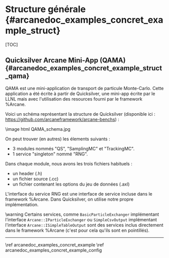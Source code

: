 # Structure générale {#arcanedoc_examples_concret_example_struct}

[TOC]

## Quicksilver Arcane Mini-App (QAMA) {#arcanedoc_examples_concret_example_struct_qama}

QAMA est une mini-application de transport de particule Monte-Carlo.
Cette application a été écrite à partir de Quicksilver, une mini-app
écrite par le LLNL mais avec l'utilisation des resources fourni par
le framework %Arcane.

Voici un schéma représentant la structure de Quicksilver (disponible ici : https://github.com/arcaneframework/arcane-benchs) :

\image html QAMA_schema.jpg

On peut trouver (en autres) les élements suivants :
- 3 modules nommés "QS", "SamplingMC" et "TrackingMC".
- 1 service "singleton" nommé "RNG".

Dans chaque module, nous avons les trois fichiers habituels :
- un header (.h)
- un fichier source (.cc)
- un fichier contenant les options du jeu de données (.axl)

L'interface du service RNG est une interface de service incluse
dans le framework %Arcane. Dans Quicksilver, on utilise notre propre implémentation.

\warning
Certains services, comme `BasicParticleExchanger` implémentant l'interface 
`Arcane::IParticleExchanger` ou `SimpleCsvOutput` implémentant l'interface
`Arcane::ISimpleTableOutput` sont des services inclus directement dans le framework %Arcane (c'est pour
cela qu'ils sont en pointillés).

____

<div class="section_buttons">
<span class="back_section_button">
\ref arcanedoc_examples_concret_example
</span>
<span class="next_section_button">
\ref arcanedoc_examples_concret_example_config
</span>
</div>